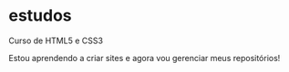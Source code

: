 # estudos
Curso de HTML5 e CSS3 

Estou aprendendo a criar sites e agora vou gerenciar meus repositórios!
